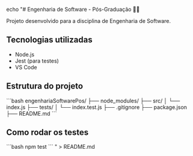 echo "# Engenharia de Software - Pós-Graduação 👨‍💻

Projeto desenvolvido para a disciplina de Engenharia de Software.

## Tecnologias utilizadas

- Node.js
- Jest (para testes)
- VS Code

## Estrutura do projeto

\`\`\`bash
engenhariaSoftwarePos/
├── node_modules/
├── src/
│   └── index.js
├── tests/
│   └── index.test.js
├── .gitignore
├── package.json
├── README.md
\`\`\`

## Como rodar os testes

\`\`\`bash
npm test
\`\`\`
" > README.md
